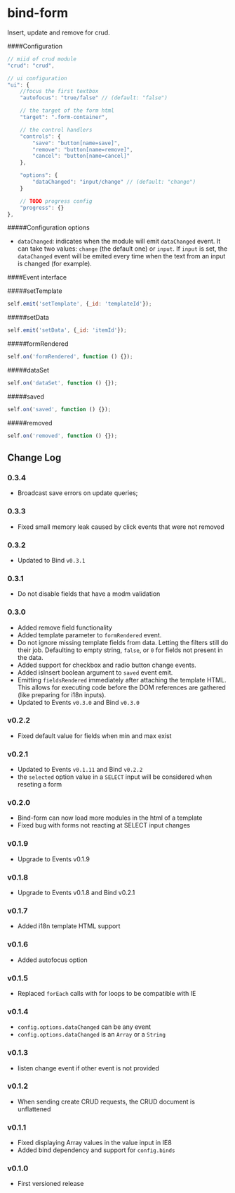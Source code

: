 bind-form
====

Insert, update and remove for crud.

####Configuration
```js
// miid of crud module
"crud": "crud",

// ui configuration
"ui": {
    //focus the first textbox
    "autofocus": "true/false" // (default: "false")

    // the target of the form html
    "target": ".form-container",

    // the control handlers
    "controls": {
        "save": "button[name=save]",
        "remove": "button[name=remove]",
        "cancel": "button[name=cancel]"
    },

    "options": {
        "dataChanged": "input/change" // (default: "change")
    }

    // TODO progress config
    "progress": {}
},
```

#####Configuration options

 - `dataChanged`: indicates when the module will emit `dataChanged` event. It can take two values: `change` (the default one) or `input`. If `input` is set, the `dataChanged` event will be emited every time when the text from an input is changed (for example).

####Event interface

#####setTemplate
```js
self.emit('setTemplate', {_id: 'templateId'});
```

#####setData
```js
self.emit('setData', {_id: 'itemId'});
```

#####formRendered
```js
self.on('formRendered', function () {});
```

#####dataSet
```js
self.on('dataSet', function () {});
```

#####saved
```js
self.on('saved', function () {});
```

#####removed
```js
self.on('removed', function () {});
```

## Change Log

### 0.3.4
 - Broadcast save errors on update queries;

### 0.3.3
 - Fixed small memory leak caused by click events that were not removed

### 0.3.2
 - Updated to Bind `v0.3.1`

### 0.3.1
 - Do not disable fields that have a modm validation

### 0.3.0
 - Added remove field functionality
 - Added template parameter to `formRendered` event.
 - Do not ignore missing template fields from data. Letting the filters still do their job. Defaulting to empty string, `false`, or `0` for fields not present in the data.
 - Added support for checkbox and radio button change events.
 - Added isInsert boolean argument to `saved` event emit.
 - Emitting `fieldsRendered` immediately after attaching the template HTML. This allows for executing code before the DOM references are gathered (like preparing for i18n inputs).
 - Updated to Events `v0.3.0` and Bind `v0.3.0`

### v0.2.2
 - Fixed default value for fields when min and max exist

### v0.2.1
 - Updated to Events `v0.1.11` and Bind `v0.2.2`
 - the `selected` option value in a `SELECT` input will be considered when reseting a form

### v0.2.0
 - Bind-form can now load more modules in the html of a template
 - Fixed bug with forms not reacting at SELECT input changes

### v0.1.9
 - Upgrade to Events v0.1.9

### v0.1.8
 - Upgrade to Events v0.1.8 and Bind v0.2.1

### v0.1.7
 - Added i18n template HTML support

### v0.1.6
 - Added autofocus option

### v0.1.5
 - Replaced `forEach` calls with for loops to be compatible with IE

### v0.1.4
 - `config.options.dataChanged` can be any event
 - `config.options.dataChanged` is an `Array` or a `String`

### v0.1.3
 - listen change event if other event is not provided

### v0.1.2
 - When sending create CRUD requests, the CRUD document is unflattened

### v0.1.1
 - Fixed displaying Array values in the value input in IE8
 - Added bind dependency and support for `config.binds`

### v0.1.0
 - First versioned release
